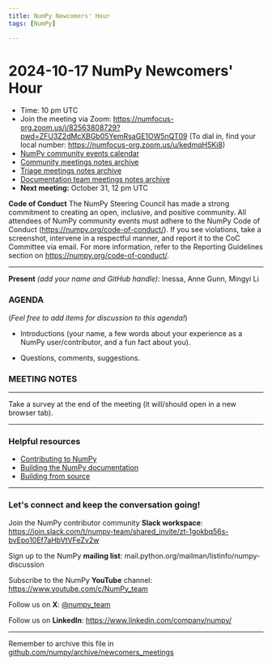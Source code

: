 ```yaml
---
title: NumPy Newcomers' Hour
tags: [NumPy]

---
```


# 2024-10-17 NumPy Newcomers' Hour

- Time: 10 pm UTC
- Join the meeting via Zoom: https://numfocus-org.zoom.us/j/82563808729?pwd=ZFU3Z2dMcXBGb05YemRsaGE1OW5nQT09
(To dial in, find your local number: https://numfocus-org.zoom.us/u/kedmqH5Ki8)
- [NumPy community events calendar](https://scientific-python.org/calendars/) 
- [Community meetings notes archive](https://github.com/numpy/archive/tree/main/community_meetings)
- [Triage meetings notes archive](https://github.com/numpy/archive/tree/master/triage_meetings)
- [Documentation team meetings notes archive](https://github.com/numpy/archive/tree/main/docs_team_meetings)
- **Next meeting:** October 31, 12 pm UTC

**Code of Conduct**
The NumPy Steering Council has made a strong commitment to creating an open, inclusive, and positive community. 
All attendees of NumPy community events must adhere to the NumPy Code of Conduct (https://numpy.org/code-of-conduct/). 
If you see violations, take a screenshot, intervene in a respectful manner, and report it to the CoC Committee via email. For more information, refer to the Reporting Guidelines section on https://numpy.org/code-of-conduct/.

---

**Present** *(add your name and GitHub handle)*: Inessa, Anne Gunn, Mingyi Li

### AGENDA
(*Feel free to add items for discussion to this agenda!*)

* Introductions (your name, a few words about your experience as a NumPy user/contributor, and a fun fact about you).

* Questions, comments, suggestions.


### MEETING NOTES


___

Take a survey at the end of the meeting (it will/should open in a new browser tab).

---
### Helpful resources

- [Contributing to NumPy](https://numpy.org/doc/stable/dev/index.html)
- [Building the NumPy documentation](https://numpy.org/doc/stable/dev/howto_build_docs.html)
- [Building from source](https://numpy.org/doc/stable/building/index.html)

---
### Let's connect and keep the conversation going!
Join the NumPy contributor community **Slack workspace**: https://join.slack.com/t/numpy-team/shared_invite/zt-1gokbq56s-bvEpo10Ef7aHbVtVFeZv2w


Sign up to the NumPy **mailing list**: mail.python.org/mailman/listinfo/numpy-discussion

Subscribe to the NumPy **YouTube** channel: https://www.youtube.com/c/NumPy_team

Follow us on **X**: [@numpy_team](https://twitter.com/numpy_team)

Follow us on **LinkedIn**: https://www.linkedin.com/company/numpy/

---
Remember to archive this file in [github.com/numpy/archive/newcomers_meetings](https://github.com/numpy/archive/tree/main/newcomers_meetings)

